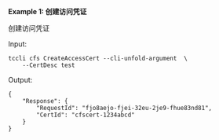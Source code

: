 **Example 1: 创建访问凭证**

创建访问凭证

Input: 

```
tccli cfs CreateAccessCert --cli-unfold-argument  \
    --CertDesc test
```

Output: 
```
{
    "Response": {
        "RequestId": "fjo8aejo-fjei-32eu-2je9-fhue83nd81",
        "CertId": "cfscert-1234abcd"
    }
}
```

